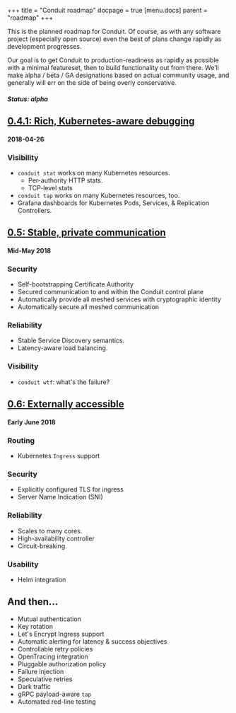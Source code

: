 +++
title = "Conduit roadmap"
docpage = true
[menu.docs]
  parent = "roadmap"
+++

This is the planned roadmap for Conduit. Of course, as with any software project
(especially open source) even the best of plans change rapidly as development progresses.

Our goal is to get Conduit to production-readiness as rapidly as possible with a minimal
featureset, then to build functionality out from there. We’ll make alpha / beta / GA
designations based on actual community usage, and generally will err on the side of being
overly conservative.


##### Status: alpha
## [0.4.1: Rich, Kubernetes-aware debugging](https://github.com/runconduit/conduit/milestone/10)
#### 2018-04-26

### Visibility

- `conduit stat` works on many Kubernetes resources.
  - Per-authority HTTP stats.
  - TCP-level stats
- `conduit tap` works on many Kubernetes resources, too.
- Grafana dashboards for Kubernetes Pods, Services, & Replication Controllers.

## [0.5: Stable, private communication](https://github.com/runconduit/conduit/milestone/7)
#### Mid-May 2018

### Security

- Self-bootstrapping Certificate Authority
- Secured communication to and within the Conduit control plane
- Automatically provide all meshed services with cryptographic identity
- Automatically secure all meshed communication

### Reliability

- Stable Service Discovery semantics.
- Latency-aware load balancing.

### Visibility

- `conduit wtf`: what's the failure?


## [0.6: Externally accessible](https://github.com/runconduit/conduit/milestone/8)
#### Early June 2018

### Routing

- Kubernetes `Ingress` support

### Security

- Explicitly configured TLS for ingress
- Server Name Indication (SNI)

### Reliability

- Scales to many cores.
- High-availability controller
- Circuit-breaking.

### Usability

- Helm integration


## And then...

- Mutual authentication
- Key rotation
- Let's Encrypt Ingress support
- Automatic alerting for latency & success objectives
- Controllable retry policies
- OpenTracing integration
- Pluggable authorization policy
- Failure injection
- Speculative retries
- Dark traffic
- gRPC payload-aware `tap`
- Automated red-line testing

